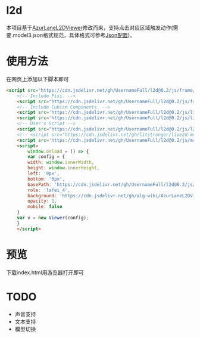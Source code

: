 # l2d

本项目基于[AzurLaneL2DViewer](https://github.com/alg-wiki/AzurLaneL2DViewer)修改而来，支持点击对应区域触发动作(需要.model3.json格式规范，具体格式可参考[Json配置](http://live2d.pavostudio.com/doc/zh-cn/live2d/model-config/))。

# 使用方法
在网页上添加以下脚本即可
```html
<script src="https://cdn.jsdelivr.net/gh/UsernameFull/l2d@0.2/js/frame/live2dcubismcore.min.js"></script>
    <!-- Include Pixi. -->
    <script src="https://cdn.jsdelivr.net/gh/UsernameFull/l2d@0.2/js/frame/pixi.min.js"></script>
    <!-- Include Cubism Components. -->
    <script src='https://cdn.jsdelivr.net/gh/UsernameFull/l2d@0.2/js/live2dcubismframework.js'></script>
    <script src='https://cdn.jsdelivr.net/gh/UsernameFull/l2d@0.2/js/live2dcubismpixi.js'></script>
    <!-- User's Script -->
    <script src="https://cdn.jsdelivr.net/gh/UsernameFull/l2d@0.2/js/l2d.js"></script>
    <!-- <script src="https://cdn.jsdelivr.net/gh/litstronger/live2d-moc3@master/js/main.js"></script> -->
    <script src='https://cdn.jsdelivr.net/gh/UsernameFull/l2d@0.2/js/main.js'></script>
    <script>
        window.onload = () => {
        var config = {
        width: window.innerWidth,
        height: window.innerHeight,
        left: '0px',
        bottom: '0px',
        basePath: 'https://cdn.jsdelivr.net/gh/UsernameFull/l2d@0.2/js/Resources',
        role: 'lafei_4',
        background: 'https://cdn.jsdelivr.net/gh/alg-wiki/AzurLaneL2DViewer@gh-pages/assets/bg/bg_church_jp.png',
        opacity: 1,
        mobile: false
    }
    var v = new Viewer(config);
    }
    </script>
```
# 预览

下载index.html用游览器打开即可

# TODO

* 声音支持
* 文本支持
* 模型切换
